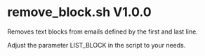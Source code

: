 remove_block.sh V1.0.0
======================

Removes text blocks from emails defined by the first and last line.

Adjust the parameter LIST_BLOCK in the script to your needs.
